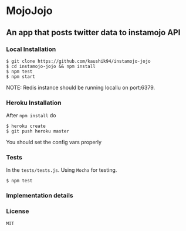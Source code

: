 # MojoJojo
## An app that posts twitter data to instamojo API
### Local Installation
```
$ git clone https://github.com/kaushik94/instamojo-jojo
$ cd instamojo-jojo && npm install
$ npm test
$ npm start
```
NOTE: Redis instance should be running locallu on port:6379.
### Heroku Installation
After `npm install` do
```
$ heroku create
$ git push heroku master
```
You should set the config vars properly
### Tests
In the `tests/tests.js`. Using `Mocha` for testing.
```
$ npm test
```
### Implementation details
### License
`MIT`
